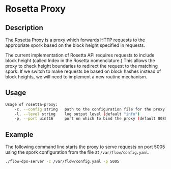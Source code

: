# Rosetta Proxy

## Description

The Rosetta Proxy is a proxy which forwards HTTP requests to the appropriate spork based on the block height specified in requests.

The current implementation of Rosetta API requires requests to include block height (called Index in the Rosetta nomenclature.)
This allows the proxy to check height boundaries to redirect the request to the matching spork.
If we switch to make requests be based on block hashes instead of block heights, we will need to implement a new routine mechanism.

## Usage

```sh
Usage of rosetta-proxy:
    -c, --config string   path to the configuration file for the proxy (default "./config.yaml")
    -l, --level string    log output level (default "info")
    -p, --port uint16     port on which to bind the proxy (default 8080)
```

## Example

The following command line starts the proxy to serve requests on port 5005 using the spork configuration from the file at `/var/flow/config.yaml`.

```sh
./flow-dps-server -c /var/flow/config.yaml -p 5005
```
